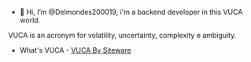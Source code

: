 - 👋 Hi, I’m @Delmondes200019, i'm a backend developer in this VUCA world. 

VUCA is an acronym for volatility, uncertainty, complexity e ambiguity. 

- What's VUCA - [VUCA By Siteware](https://www.siteware.com.br/gestao-estrategica/mundo-vuca-o-que-e/)
